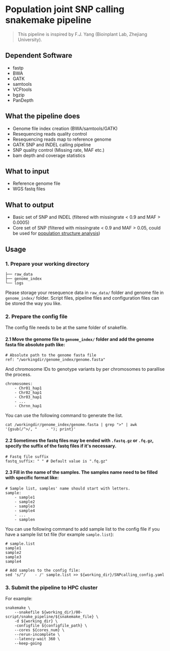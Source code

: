 # Population joint SNP calling snakemake pipeline

> This pipeline is inspired by F.J. Yang (Bioinplant Lab, Zhejiang University).

## Dependent Software

- fastp
- BWA
- GATK
- samtools
- VCFtools
- bgzip
- PanDepth

## What the pipeline does

- Genome file index creation (BWA/samtools/GATK)
- Resequencing reads quality control
- Resequencing reads map to reference genome
- GATK SNP and INDEL calling pipeline
- SNP quality control (Missing rate, MAF etc.)
- bam depth and coverage statistics

## What to input

- Reference genome file
- WGS fastq files

## What to output

- Basic set of SNP and INDEL (filtered with missingrate < 0.9 and MAF > 0.0005)
- Core set of SNP (filtered with missingrate < 0.9 and MAF > 0.05, could be used for [population structure analysis](https://github.com/yaoxkkkkk/Population-structure-analysis-pipeline))

## Usage

### 1. Prepare your working directory

```shell
├── raw_data
├── genome_index
└── logs
```

Please storage your resequence data in `raw_data/` folder and genome file in `genome_index/` folder. Script files, pipeline files and configuration files can be stored the way you like.

### 2. Prepare the config file

The config file needs to be at the same folder of snakefile.

#### 2.1 Move the genome file to `genome_index/` folder and add the genome fasta file absolute path like:

```shell
# Absolute path to the genome fasta file
ref: "/workingdir/genome_index/genome.fasta" 
```

And chromosome IDs to genotype variants by per chromosomes to parallise the process.

```shell
chromosomes:
    - Chr01_hap1
    - Chr02_hap1
    - Chr03_hap1
    - ...
    - Chrnn_hap1
```

You can use the following command to generate the list.

```shell
cat /workingdir/genome_index/genome.fasta | grep ">" | awk '{gsub(/^>/, "    - "); print}'
```

#### 2.2 Sometimes the fastq files may be ended with `.fastq.gz` or `.fq.gz`, specify the suffix of the fastq files if it's necessary.

```shell
# Fastq file suffix
fastq_suffix: " " # Default value is ".fq.gz"
```

#### 2.3 Fill in the name of the samples. The samples name need to be filled with specific format like:

```shell
# Sample list, samples' name should start with letters.
sample:
    - sample1
    - sample2
    - sample3
    - sample4
    - ...
    - samplen
```

You can use following command to add sample list to the config file if you have a sample list txt file (for example `sample.list`):

```shell
# sample.list
sample1
sample2
sample3
sample4

# Add samples to the config file:
sed 's/^/    - /' sample.list >> ${working_dir}/SNPcalling_config.yaml
```

### 3. Submit the pipeline to HPC cluster

For example:

```shell
snakemake \
	--snakefile ${working_dir}/00-script/snake_pipeline/${snakemake_file} \
	-d ${working_dir} \
	-configfile ${configfile_path} \
	--cores ${cores_num} \
	--rerun-incomplete \
	--latency-wait 360 \
	--keep-going
```
